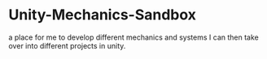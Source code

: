 # Unity-Mechanics-Sandbox
a place for me to develop different mechanics and systems I can then take over into different projects in unity.
